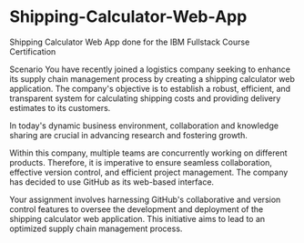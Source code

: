 # Shipping-Calculator-Web-App
Shipping Calculator Web App done for the IBM Fullstack Course Certification

Scenario
You have recently joined a logistics company seeking to enhance its supply chain management process by creating a shipping calculator web application. The company's objective is to establish a robust, efficient, and transparent system for calculating shipping costs and providing delivery estimates to its customers.

In today's dynamic business environment, collaboration and knowledge sharing are crucial in advancing research and fostering growth.

Within this company, multiple teams are concurrently working on different products. Therefore, it is imperative to ensure seamless collaboration, effective version control, and efficient project management. The company has decided to use GitHub as its web-based interface.

Your assignment involves harnessing GitHub's collaborative and version control features to oversee the development and deployment of the shipping calculator web application. This initiative aims to lead to an optimized supply chain management process.
